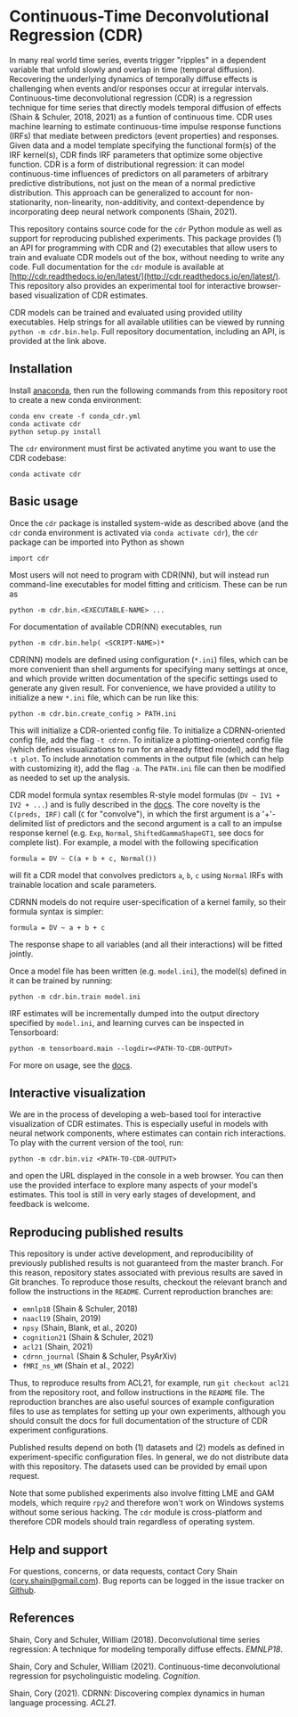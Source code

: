 # Continuous-Time Deconvolutional Regression (CDR)

In many real world time series, events trigger "ripples" in a dependent variable that unfold slowly and overlap in time (temporal diffusion).
Recovering the underlying dynamics of temporally diffuse effects is challenging when events and/or responses occur at irregular intervals.
Continuous-time deconvolutional regression (CDR) is a regression technique for time series that directly models temporal diffusion of effects (Shain & Schuler, 2018, 2021) as a funtion of continuous time.
CDR uses machine learning to estimate continuous-time impulse response functions (IRFs) that mediate between predictors (event properties) and responses.
Given data and a model template specifying the functional form(s) of the IRF kernel(s), CDR finds IRF parameters that optimize some objective function.
CDR is a form of distributional regression: it can model continuous-time influences of predictors on all parameters of arbitrary predictive distributions, not just on the mean of a normal predictive distribution.
This approach can be generalized to account for non-stationarity, non-linearity, non-additivity, and context-dependence by incorporating deep neural network components (Shain, 2021).

This repository contains source code for the `cdr` Python module as well as support for reproducing published experiments.
This package provides (1) an API for programming with CDR and (2) executables that allow users to train and evaluate CDR models out of the box, without needing to write any code.
Full documentation for the `cdr` module is available at [http://cdr.readthedocs.io/en/latest/](http://cdr.readthedocs.io/en/latest/).
This repository also provides an experimental tool for interactive browser-based visualization of CDR estimates.

CDR models can be trained and evaluated using provided utility executables.
Help strings for all available utilities can be viewed by running `python -m cdr.bin.help`.
Full repository documentation, including an API, is provided at the link above.


## Installation

Install [anaconda](https://www.anaconda.com/), then run the following commands from this repository root to create a new conda environment:

    conda env create -f conda_cdr.yml
    conda activate cdr
    python setup.py install
    
The `cdr` environment must first be activated anytime you want to use the CDR codebase:

    conda activate cdr


## Basic usage

Once the `cdr` package is installed system-wide as described above (and the `cdr` conda environment is activated via `conda activate cdr`), the `cdr` package can be imported into Python as shown

    import cdr
    
Most users will not need to program with CDR(NN), but will instead run command-line executables for model fitting and criticism.
These can be run as

    python -m cdr.bin.<EXECUTABLE-NAME> ...
    
For documentation of available CDR(NN) executables, run

    python -m cdr.bin.help( <SCRIPT-NAME>)*

CDR(NN) models are defined using configuration (`*.ini`) files, which can be more convenient than shell arguments for specifying many settings at once, and which provide written documentation of the specific settings used to generate any given result.
For convenience, we have provided a utility to initialize a new `*.ini` file, which can be run like this:

    python -m cdr.bin.create_config > PATH.ini
    
This will initialize a CDR-oriented config file.
To initialize a CDRNN-oriented config file, add the flag `-t cdrnn`.
To initialize a plotting-oriented config file (which defines visualizations to run for an already fitted model), add the flag `-t plot`.
To include annotation comments in the output file (which can help with customizing it), add the flag `-a`.
The `PATH.ini` file can then be modified as needed to set up the analysis.

CDR model formula syntax resembles R-style model formulas (`DV ~ IV1 + IV2 + ...`) and is fully described in the [docs](http://cdr.readthedocs.io/en/latest/).
The core novelty is the `C(preds, IRF)` call (`C` for "convolve"), in which the first argument is a '+'-delimited list of predictors and the second argument is a call to an impulse response kernel (e.g. `Exp`, `Normal`, `ShiftedGammaShapeGT1`, see docs for complete list).
For example, a model with the following specification

    formula = DV ~ C(a + b + c, Normal())
    
will fit a CDR model that convolves predictors `a`, `b`, `c` using `Normal` IRFs with trainable location and scale parameters.

CDRNN models do not require user-specification of a kernel family, so their formula syntax is simpler:

    formula = DV ~ a + b + c

The response shape to all variables (and all their interactions) will be fitted jointly.

Once a model file has been written (e.g. `model.ini`), the model(s) defined in it can be trained by running:

    python -m cdr.bin.train model.ini
    
IRF estimates will be incrementally dumped into the output directory specified by `model.ini`,
and learning curves can be inspected in Tensorboard:

    python -m tensorboard.main --logdir=<PATH-TO-CDR-OUTPUT>

For more on usage, see the [docs](http://cdr.readthedocs.io/en/latest/).


## Interactive visualization

We are in the process of developing a web-based tool for interactive visualization of CDR estimates.
This is especially useful in models with neural network components, where estimates can contain rich interactions.
To play with the current version of the tool, run:

    python -m cdr.bin.viz <PATH-TO-CDR-OUTPUT>
    
and open the URL displayed in the console in a web browser.
You can then use the provided interface to explore many aspects of your model's estimates.
This tool is still in very early stages of development, and feedback is welcome.


## Reproducing published results

This repository is under active development, and reproducibility of previously published results is not guaranteed from the master branch.
For this reason, repository states associated with previous results are saved in Git branches.
To reproduce those results, checkout the relevant branch and follow the instructions in the `README`.
Current reproduction branches are:

 - `emnlp18` (Shain & Schuler, 2018)
 - `naacl19` (Shain, 2019)
 - `npsy` (Shain, Blank, et al., 2020)
 - `cognition21` (Shain & Schuler, 2021)
 - `acl21` (Shain, 2021)
 - `cdrnn_journal` (Shain & Schuler, PsyArXiv)
 - `fMRI_ns_WM` (Shain et al., 2022)

Thus, to reproduce results from ACL21, for example, run `git checkout acl21` from the repository root, and follow instructions in the `README` file.
The reproduction branches are also useful sources of example configuration files to use as templates for setting up your own experiments, although you should consult the docs for full documentation of the structure of CDR experiment configurations.

Published results depend on both (1) datasets and (2) models as defined in experiment-specific configuration files.
In general, we do not distribute data with this repository.
The datasets used can be provided by email upon request.

Note that some published experiments also involve fitting LME and GAM models, which require `rpy2` and therefore won't work on Windows systems without some serious hacking.
The `cdr` module is cross-platform and therefore CDR models should train regardless of operating system.


## Help and support

For questions, concerns, or data requests, contact Cory Shain ([cory.shain@gmail.com](cory.shain@gmail.com)).
Bug reports can be logged in the issue tracker on [Github](https://github.com/coryshain/cdr).


## References
Shain, Cory and Schuler, William (2018). Deconvolutional time series regression: A technique for modeling temporally diffuse effects. _EMNLP18_.

Shain, Cory and Schuler, William (2021). Continuous-time deconvolutional regression for psycholinguistic modeling. _Cognition_.

Shain, Cory (2021). CDRNN: Discovering complex dynamics in human language processing. _ACL21_.

